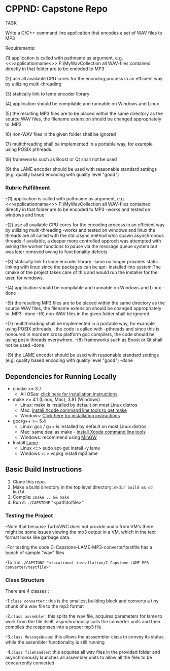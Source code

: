# CPPND: Capstone  Repo
TASK

Write a C/C++ command line application that encodes a set of WAV files to MP3

Requirements:

(1) application is called with pathname as argument, e.g. <<>applicationname<>> F:\MyWavCollection all WAV-files contained directly in that folder are to be encoded to MP3

(2) use all available CPU cores for the encoding process in an efficient way by utilizing multi-threading

(3) statically link to lame encoder library

(4) application should be compilable and runnable on Windows and Linux

(5) the resulting MP3 files are to be placed within the same directory as the source WAV files, the filename extension should be changed appropriately to .MP3

(6) non-WAV files in the given folder shall be ignored

(7) multithreading shall be implemented in a portable way, for example using POSIX pthreads.

(8) frameworks such as Boost or Qt shall not be used

(9) the LAME encoder should be used with reasonable standard settings (e.g. quality based encoding with quality level "good")


### Rubric Fulfillment
-(1) application is called with pathname as argument, e.g. <<>applicationname<>> F:\MyWavCollection all WAV-files contained directly in that folder are to be encoded to MP3
  -works and tested on windows and linux

-(2) use all available CPU cores for the encoding process in an efficient way by utilizing multi-threading
  -works and tested on windows and linux the threads are all called with the std::async method whic spawn asynchronous threads if available, a deeper more controlled approch was attempted with asking the worker functions to pause via the message queue system but was later removed owing to functionality defects 

-(3) statically link to lame encoder library
 -lame no longer provides static linking with linuc since the packages can be apt- installed into system.The cmake of the project takes care of this and would run the installer for the user, for windows.

-(4) application should be compilable and runnable on Windows and Linux
  -done

-(5) the resulting MP3 files are to be placed within the same directory as the source WAV files, the filename extension should be changed appropriately to .MP3
  -done
-(6) non-WAV files in the given folder shall be ignored

-(7) multithreading shall be implemented in a portable way, for example using POSIX pthreads.
  -the code is called with -pthreads and since this is honoured in mordern cross platform gcc compilers, the code should be using posix threads everywhere.
-(8) frameworks such as Boost or Qt shall not be used
  -done

-(9) the LAME encoder should be used with reasonable standard settings (e.g. quality based encoding with quality level "good")
  -done
## Dependencies for Running Locally
* cmake >= 3.7
  * All OSes: [click here for installation instructions](https://cmake.org/install/)
* make >= 4.1 (Linux, Mac), 3.81 (Windows)
  * Linux: make is installed by default on most Linux distros
  * Mac: [install Xcode command line tools to get make](https://developer.apple.com/xcode/features/)
  * Windows: [Click here for installation instructions](http://gnuwin32.sourceforge.net/packages/make.htm)
* gcc/g++ >= 5.4
  * Linux: gcc / g++ is installed by default on most Linux distros
  * Mac: same deal as make - [install Xcode command line tools](https://developer.apple.com/xcode/features/)
  * Windows: recommend using [MinGW](http://www.mingw.org/)
* Install [Lame](https://sourceforge.net/projects/lame/files/lame/) 
  * Linux <::> sudo apt-get install -y lame
  * Windows <::> vcpkg install mp3lame
  


## Basic Build Instructions

1. Clone this repo.
2. Make a build directory in the top level directory: `mkdir build && cd build`
3. Compile: `cmake .. && make`
4. Run it: `./CAPSTONE` "<path\to\file\>"
### Testing the Project
-Note that because TurboVNC does not provide audio from VM's there might be some issues viewing the mp3 output in a VM, which in the text format looks like garbage data. 

-For testing the code C-Capstone-LAME-MP3-converter\testfile has a bunch of sample "wav" files

-To run `./CAPSTONE "<locationof installation/C-Capstone-LAME-MP3-converter/testfile>"`

### Class Structure
There are 4 classes :

-1.`class converter` : this is the smallest building block and converts a tiny chunk of a wav file to the mp3 format

-2.`class assembler`: this splits the wav file, acquires parameters for lame to work from the file itself, asynchronously calls the converter units and then compiles the responses into a proper mp3 file

-3.`class MessageQueue`: this allows the asssembler class to convey its status while the assembler functionality is still running 

-4.`class filehandler`: this acquires all wav files in the provided folder and asynchronously launches all assembler units to allow all the files to be concurrently converted

